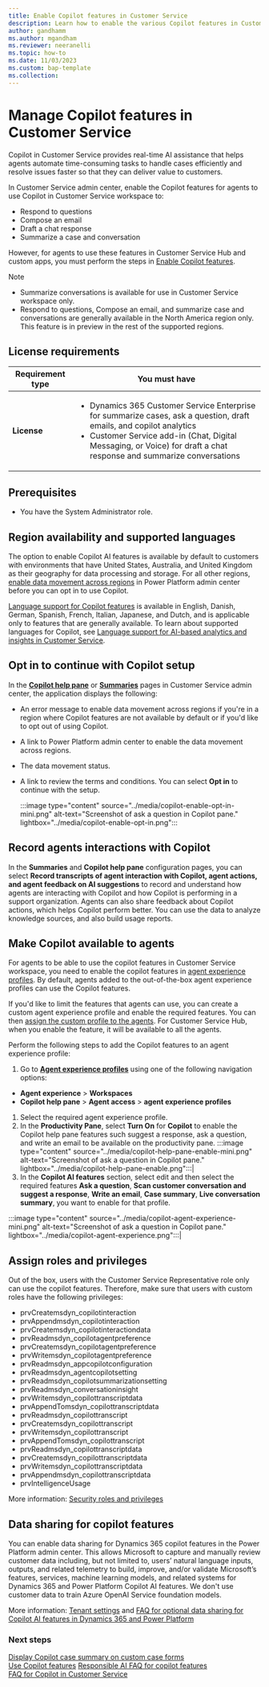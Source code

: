 ```yaml
---
title: Enable Copilot features in Customer Service
description: Learn how to enable the various Copilot features in Customer Service.
author: gandhamm
ms.author: mgandham
ms.reviewer: neeranelli
ms.topic: how-to
ms.date: 11/03/2023
ms.custom: bap-template 
ms.collection:
---
```


# Manage Copilot features in Customer Service 

Copilot in Customer Service provides real-time AI assistance that helps agents automate time-consuming tasks to handle cases efficiently and resolve issues faster so that they can deliver value to customers.

In Customer Service admin center, enable the Copilot features for agents to use Copilot in Customer Service workspace to:
- Respond to questions
- Compose an email
- Draft a chat response
- Summarize a case and conversation

However, for agents to use these features in Customer Service Hub and custom apps, you must perform the steps in [Enable Copilot features](copilot-powerapps-settings.md#enable-copilot-features-for-custom-apps). 

> [!NOTE]
> - Summarize conversations is available for use in Customer Service workspace only.
> - Respond to questions, Compose an email, and summarize case and conversations are generally available in the North America region only. This feature is in preview in the rest of the supported regions.

## License requirements

| Requirement type | You must have |  
|-----------------------|---------|
| **License** | <ul><li>Dynamics 365 Customer Service Enterprise for summarize cases, ask a question, draft emails, and copilot analytics</li><li>Customer Service add-in (Chat, Digital Messaging, or Voice) for draft a chat response and summarize conversations</li></ul> |

## Prerequisites

- You have the System Administrator role.

## Region availability and supported languages

The option to enable Copilot AI features is available by default to customers with environments that have United States, Australia, and United Kingdom as their geography for data processing and storage. For all other regions, [enable data movement across regions](/power-platform/admin/geographical-availability-copilot) in Power Platform admin center before you can opt in to use Copilot.

[Language support for Copilot features](../use/use-copilot-features.md#understand-copilot-language-support) is available in English, Danish, German, Spanish, French, Italian, Japanese, and Dutch, and is applicable only to features that are generally available.
 To learn about supported languages for Copilot, see [Language support for AI-based analytics and insights in Customer Service](cs-region-availability-service-limits.md#language-support-for-ai-based-analytics-and-insights-in-customer-service).

## Opt in to continue with Copilot setup

In the [**Copilot help pane**](copilot-enable-help-pane.md) or [**Summaries**](copilot-enable-summary.md) pages in Customer Service admin center, the application displays the following:

- An error message to enable data movement across regions if you're in a region where Copilot features are not available by default or if you'd like to opt out of using Copilot.
- A link to Power Platform admin center to enable the data movement across regions.
- The data movement status.
- A link to review the terms and conditions. You can select **Opt in** to continue with the setup.  

  :::image type="content" source="../media/copilot-enable-opt-in-mini.png" alt-text="Screenshot of ask a question in Copilot pane." lightbox="../media/copilot-enable-opt-in.png":::

## Record agents interactions with Copilot

In the **Summaries** and **Copilot help pane** configuration pages, you can select **Record transcripts of agent interaction with Copilot, agent actions, and agent feedback on AI suggestions** to record and understand how agents are interacting with Copilot and how Copilot is performing in a support organization. Agents can also share feedback about Copilot actions, which helps Copilot perform better. You can use the data to analyze knowledge sources, and also build usage reports.

## Make Copilot available to agents

For agents to be able to use the copilot features in Customer Service workspace, you need to enable the copilot features in [agent experience profiles](add-profile-default.md). By default, agents added to the out-of-the-box agent experience profiles can use the Copilot features.

If you'd like to limit the features that agents can use, you can create a custom agent experience profile and enable the required features. You can then [assign the custom profile to the agents](add-profile-default.md).
For Customer Service Hub, when you enable the feature, it will be available to all the agents.

Perform the following steps to add the Copilot features to an agent experience profile:

1. Go to [**Agent experience profiles**](create-agent-experience-profile.md#assign-users-templates-configure-productivity-pane-channels) using one of the following navigation options:
  - **Agent experience** > **Workspaces**
  - **Copilot help pane** > **Agent access** > **agent experience profiles**
1. Select the required agent experience profile.
1. In the **Productivity Pane**, select **Turn On** for **Copilot** to enable the Copilot help pane features such suggest a response, ask a question, and write an email to be available on the productivity pane.
  :::image type="content" source="../media/copilot-help-pane-enable-mini.png" alt-text="Screenshot of ask a question in Copilot pane." lightbox="../media/copilot-help-pane-enable.png":::|
1.  In the **Copilot AI features** section, select edit and then select  the required features **Ask a question**, **Scan customer conversation and suggest a response**, **Write an email**, **Case summary**, **Live conversation summary**, you want to enable for that profile.  

  :::image type="content" source="../media/copilot-agent-experience-mini.png" alt-text="Screenshot of ask a question in Copilot pane." lightbox="../media/copilot-agent-experience.png":::|

## Assign roles and privileges

Out of the box, users with the Customer Service Representative role only can use the copilot features. Therefore, make sure that users with custom roles have the following privileges: 

- prvCreatemsdyn_copilotinteraction 
- prvAppendmsdyn_copilotinteraction 
- prvCreatemsdyn_copilotinteractiondata  
- prvReadmsdyn_copilotagentpreference
- prvCreatemsdyn_copilotagentpreference
- prvWritemsdyn_copilotagentpreference
- prvReadmsdyn_appcopilotconfiguration
- prvReadmsdyn_agentcopilotsetting 
- prvReadmsdyn_copilotsummarizationsetting 
- prvReadmsdyn_conversationinsight
- prvWritemsdyn_copilottranscriptdata 
- prvAppendTomsdyn_copilottranscriptdata 
- prvReadmsdyn_copilottranscript 
- prvCreatemsdyn_copilottranscript 
- prvWritemsdyn_copilottranscript 
- prvAppendTomsdyn_copilottranscript 
- prvReadmsdyn_copilottranscriptdata 
- prvCreatemsdyn_copilottranscriptdata 
- prvWritemsdyn_copilottranscriptdata 
- prvAppendmsdyn_copilottranscriptdata
- prvIntelligenceUsage


More information: [Security roles and privileges](/power-platform/admin/security-roles-privileges)

## Data sharing for copilot features

You can enable data sharing for Dynamics 365 copilot features in the Power Platform admin center. This allows Microsoft to capture and manually review customer data including, but not limited to, users’ natural language inputs, outputs, and related telemetry to build, improve, and/or validate Microsoft’s features, services, machine learning models, and related systems for Dynamics 365 and Power Platform Copilot AI features. We don't use customer data to train Azure OpenAI Service foundation models. 

More information: [Tenant settings](/power-platform/admin/tenant-settings) and [FAQ for optional data sharing for Copilot AI features in Dynamics 365 and Power Platform](/power-platform/faqs-copilot-data-sharing)

### Next steps

[Display Copilot case summary on custom case forms](copilot-powerapps-settings.md)  
[Use Copilot features](../use/use-copilot-features.md)
[Responsible AI FAQ for copilot features](../implement/faq-responsible-ai-copilot.md)   
[FAQ for Copilot in Customer Service](faq-copilot-features.md)